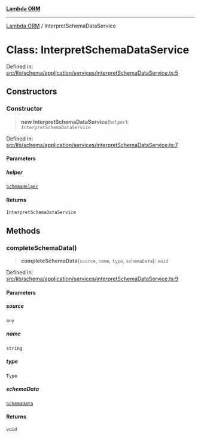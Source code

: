[**Lambda ORM**](../README.md)

***

[Lambda ORM](../README.md) / InterpretSchemaDataService

# Class: InterpretSchemaDataService

Defined in: [src/lib/schema/application/services/interpretSchemaDataService.ts:5](https://github.com/lambda-orm/lambdaorm-base/blob/5f10bdc7d0f008296efbcbe89bc2bf1ed03aaaef/src/lib/schema/application/services/interpretSchemaDataService.ts#L5)

## Constructors

### Constructor

> **new InterpretSchemaDataService**(`helper`): `InterpretSchemaDataService`

Defined in: [src/lib/schema/application/services/interpretSchemaDataService.ts:7](https://github.com/lambda-orm/lambdaorm-base/blob/5f10bdc7d0f008296efbcbe89bc2bf1ed03aaaef/src/lib/schema/application/services/interpretSchemaDataService.ts#L7)

#### Parameters

##### helper

[`SchemaHelper`](SchemaHelper.md)

#### Returns

`InterpretSchemaDataService`

## Methods

### completeSchemaData()

> **completeSchemaData**(`source`, `name`, `type`, `schemaData`): `void`

Defined in: [src/lib/schema/application/services/interpretSchemaDataService.ts:9](https://github.com/lambda-orm/lambdaorm-base/blob/5f10bdc7d0f008296efbcbe89bc2bf1ed03aaaef/src/lib/schema/application/services/interpretSchemaDataService.ts#L9)

#### Parameters

##### source

`any`

##### name

`string`

##### type

`Type`

##### schemaData

[`SchemaData`](../interfaces/SchemaData.md)

#### Returns

`void`

